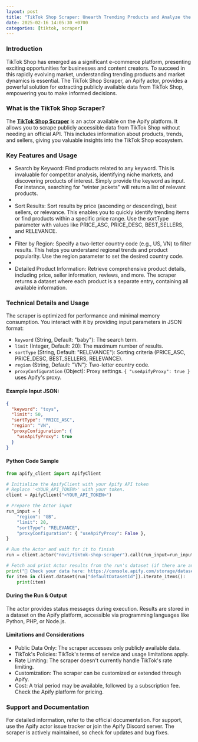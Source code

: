 ```yaml
---
layout: post
title: "TikTok Shop Scraper: Unearth Trending Products and Analyze the Market"
date: 2025-02-16 14:05:30 +0700
categories: [tiktok, scraper]
---
```


### Introduction

TikTok Shop has emerged as a significant e-commerce platform, presenting exciting opportunities for businesses and
content creators. To succeed in this rapidly evolving market, understanding trending products and market dynamics is
essential. The TikTok Shop Scraper, an Apify actor, provides a powerful solution for extracting publicly available data
from TikTok Shop, empowering you to make informed decisions.

### What is the TikTok Shop Scraper?

The **[TikTok Shop Scraper](https://apify.com/novi/tiktok-shop-scraper)** is an actor available on the Apify platform. It allows you to scrape publicly accessible data
from TikTok Shop without needing an official API. This includes information about products, trends, and sellers, giving
you valuable insights into the TikTok Shop ecosystem.

### Key Features and Usage

* Search by Keyword: Find products related to any keyword.  This is invaluable for competitor analysis, identifying niche markets, and discovering products of interest. Simply provide the keyword as input.  For instance, searching for "winter jackets" will return a list of relevant products.
* 
* Sort Results: Sort results by price (ascending or descending), best sellers, or relevance. This enables you to quickly identify trending items or find products within a specific price range. Use the sortType parameter with values like PRICE_ASC, PRICE_DESC, BEST_SELLERS, and RELEVANCE.
* 
* Filter by Region: Specify a two-letter country code (e.g., US, VN) to filter results. This helps you understand regional trends and product popularity. Use the region parameter to set the desired country code.
* 
* Detailed Product Information: Retrieve comprehensive product details, including price, seller information, reviews, and more. The scraper returns a dataset where each product is a separate entry, containing all available information.


### Technical Details and Usage

The scraper is optimized for performance and minimal memory consumption. You interact with it by providing input parameters in JSON format:

* `keyword` (String, Default: "baby"): The search term.
* `limit` (Integer, Default: 20): The maximum number of results.
* `sortType` (String, Default: "RELEVANCE"): Sorting criteria (PRICE_ASC, PRICE_DESC, BEST_SELLERS, RELEVANCE).
* `region` (String, Default: "VN"): Two-letter country code.
* `proxyConfiguration` (Object): Proxy settings. `{ "useApifyProxy": true }` uses Apify's proxy.

#### Example Input JSON:

```json
{
  "keyword": "toys",
  "limit": 50,
  "sortType": "PRICE_ASC",
  "region": "VN",
  "proxyConfiguration": {
    "useApifyProxy": true
  }
}
```

#### Python Code Sample

```python
from apify_client import ApifyClient

# Initialize the ApifyClient with your Apify API token
# Replace '<YOUR_API_TOKEN>' with your token.
client = ApifyClient("<YOUR_API_TOKEN>")

# Prepare the Actor input
run_input = {
    "region": "GB",
    "limit": 20,
    "sortType": "RELEVANCE",
    "proxyConfiguration": { "useApifyProxy": False },
}

# Run the Actor and wait for it to finish
run = client.actor("novi/tiktok-shop-scraper").call(run_input=run_input)

# Fetch and print Actor results from the run's dataset (if there are any)
print("💾 Check your data here: https://console.apify.com/storage/datasets/" + run["defaultDatasetId"])
for item in client.dataset(run["defaultDatasetId"]).iterate_items():
    print(item)

```

#### During the Run & Output

The actor provides status messages during execution. Results are stored in a dataset on the Apify platform, accessible via programming languages like Python, PHP, or Node.js.

#### Limitations and Considerations

* Public Data Only: The scraper accesses only publicly available data.
* TikTok's Policies: TikTok's terms of service and usage limitations apply.
* Rate Limiting: The scraper doesn't currently handle TikTok's rate limiting.
* Customization: The scraper can be customized or extended through Apify.
* Cost: A trial period may be available, followed by a subscription fee. Check the Apify platform for pricing.

### Support and Documentation

For detailed information, refer to the official documentation. For support, use the Apify actor issue tracker or join the Apify Discord server. The scraper is actively maintained, so check for updates and bug fixes.
